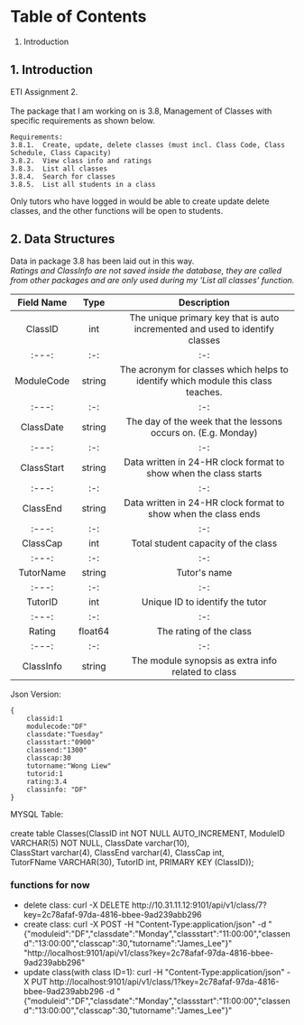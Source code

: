 # Table of Contents
1. Introduction


## 1. Introduction
ETI Assignment 2. <br></br>
The package that I am working on is 3.8, Management of Classes with specific requirements as shown below.
```
Requirements:
3.8.1.	Create, update, delete classes (must incl. Class Code, Class Schedule, Class Capacity)
3.8.2.	View class info and ratings
3.8.3.	List all classes
3.8.4.	Search for classes
3.8.5.	List all students in a class
```
Only tutors who have logged in would be able to create update delete classes, and the other functions will be open to students.

## 2. Data Structures
Data in package 3.8 has been laid out in this way.</br> *Ratings and ClassInfo are not saved inside the database, they are called from other packages and are only used during my 'List all classes' function.*

| Field Name | Type  | Description  |
| :--------: | :---: | :-------------------------------------------------------------------------------: |
| ClassID | int | The unique primary key that is auto incremented and used to identify classes |
| :---:   | :-: | :-: |
| ModuleCode | string | The acronym for classes which helps to identify which module this class teaches. |
| :---:   | :-: | :-: |
| ClassDate | string | The day of the week that the lessons occurs on. (E.g. Monday) |
| :---:   | :-: | :-: |
| ClassStart | string | Data written in 24-HR clock format to show when the class starts |
| :---:   | :-: | :-: |
| ClassEnd | string | Data written in 24-HR clock format to show when the class ends |
| :---:   | :-: | :-: |
| ClassCap | int | Total student capacity of the class |
| :---:   | :-: | :-: |
| TutorName | string | Tutor's name |
| :---:   | :-: | :-: |
| TutorID | int | Unique ID to identify the tutor |
| :---:   | :-: | :-: |
| Rating | float64 | The rating of the class |
| :---:   | :-: | :-: |
| ClassInfo | string | The module synopsis as extra info related to class |

Json Version:
```
{
	classid:1
	modulecode:"DF"
	classdate:"Tuesday"
	classstart:"0900"
	classend:"1300"
	classcap:30
	tutorname:"Wong Liew"
	tutorid:1
	rating:3.4
	classinfo: "DF"
}
```
MYSQL Table:<br></br>
create table Classes(ClassID int NOT NULL AUTO_INCREMENT, 
	ModuleID VARCHAR(5) NOT NULL,
	ClassDate varchar(10),  
	ClassStart  varchar(4), 
	ClassEnd varchar(4),
    ClassCap int,  
	TutorFName VARCHAR(30),
    TutorID int,
    PRIMARY KEY (ClassID));


### functions for now
<ul><li>delete class:
curl -X DELETE http://10.31.11.12:9101/api/v1/class/7?key=2c78afaf-97da-4816-bbee-9ad239abb296</li>
<li>create class:
curl -X POST -H "Content-Type:application/json" -d "{"moduleid":"DF","classdate":"Monday","classstart":"11:00:00","classend":"13:00:00","classcap":30,"tutorname":"James_Lee"}" "http://localhost:9101/api/v1/class?key=2c78afaf-97da-4816-bbee-9ad239abb296"</li>
<li>update class(with class ID=1):
curl -H "Content-Type:application/json" -X PUT http://localhost:9101/api/v1/class/1?key=2c78afaf-97da-4816-bbee-9ad239abb296 -d "{"moduleid":"DF","classdate":"Monday","classstart":"11:00:00","classend":"13:00:00","classcap":30,"tutorname":"James_Lee"}"</li>
</ul>

